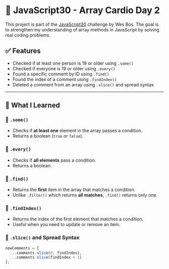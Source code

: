 # 🧠 JavaScript30 - Array Cardio Day 2

This project is part of the [JavaScript30](https://javascript30.com/) challenge by Wes Bos. The goal is to strengthen my understanding of array methods in JavaScript by solving real coding problems.

## ✅ Features

- Checked if at least one person is 19 or older using `.some()`
- Checked if everyone is 19 or older using `.every()`
- Found a specific comment by ID using `.find()`
- Found the index of a comment using `.findIndex()`
- Deleted a comment from an array using `.slice()` and spread syntax

---

## 🧠 What I Learned

### 🔹 `.some()`
- Checks if **at least one** element in the array passes a condition.
- Returns a boolean (`true` or `false`).

### 🔹 `.every()`
- Checks if **all elements** pass a condition.
- Returns a boolean.

### 🔹 `.find()`
- Returns the **first** item in the array that matches a condition.
- Unlike `.filter()` which returns **all matches**, `.find()` returns only one.

### 🔹 `.findIndex()`
- Returns the index of the first element that matches a condition.
- Useful when you need to update or remove an item.

### 🔹 `.slice()` and Spread Syntax

```js
newComments = [
  ...comments.slice(0, findIndex),
  ...comments.slice(findIndex + 1)
];
